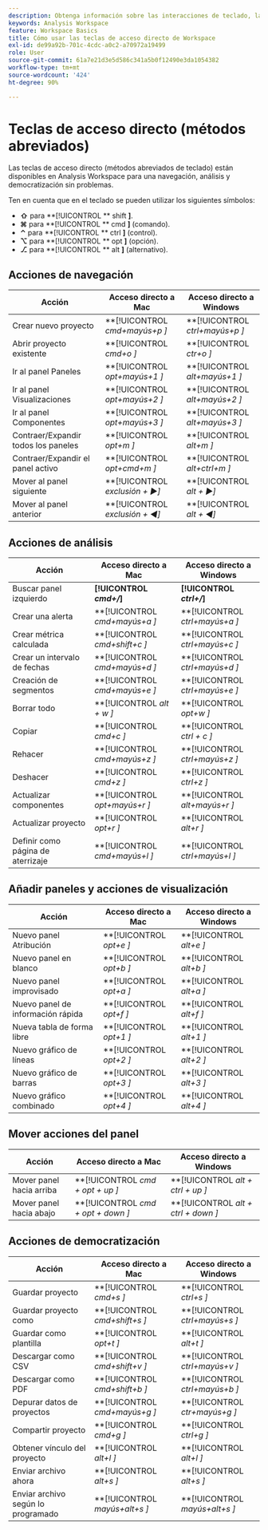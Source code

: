 ```yaml
---
description: Obtenga información sobre las interacciones de teclado, las teclas de acceso directo y los comportamientos de apuntar y hacer clic disponibles en Analysis Workspace.
keywords: Analysis Workspace
feature: Workspace Basics
title: Cómo usar las teclas de acceso directo de Workspace
exl-id: de99a92b-701c-4cdc-a0c2-a70972a19499
role: User
source-git-commit: 61a7e21d3e5d586c341a5b0f12490e3da1054382
workflow-type: tm+mt
source-wordcount: '424'
ht-degree: 90%

---
```


# Teclas de acceso directo (métodos abreviados)

Las teclas de acceso directo (métodos abreviados de teclado) están disponibles en Analysis Workspace para una navegación, análisis y democratización sin problemas.

Ten en cuenta que en el teclado se pueden utilizar los siguientes símbolos:

- **⇧** para **[!UICONTROL ** shift **]**.
- **⌘** para **[!UICONTROL ** cmd **]** (comando).
- **⌃** para **[!UICONTROL ** ctrl **]** (control).
- **⌥** para **[!UICONTROL ** opt **]** (opción).
- **⎇** para **[!UICONTROL ** alt **]** (alternativo).

## Acciones de navegación

| Acción | Acceso directo a Mac | Acceso directo a Windows |
| --- | --- | --- | 
| Crear nuevo proyecto | **[!UICONTROL *cmd+mayús+p *]** | **[!UICONTROL *ctrl+mayús+p *]** |
| Abrir proyecto existente | **[!UICONTROL *cmd+o *]** | **[!UICONTROL *ctr+o *]** |
| Ir al panel Paneles | **[!UICONTROL *opt+mayús+1 *]** | **[!UICONTROL *alt+mayús+1 *]** |
| Ir al panel Visualizaciones | **[!UICONTROL *opt+mayús+2 *]** | **[!UICONTROL *alt+mayús+2 *]** |
| Ir al panel Componentes | **[!UICONTROL *opt+mayús+3 *]** | **[!UICONTROL *alt+mayús+3 *]** |
| Contraer/Expandir todos los paneles | **[!UICONTROL *opt+m *]** | **[!UICONTROL *alt+m *]** |
| Contraer/Expandir el panel activo | **[!UICONTROL *opt+cmd+m *]** | **[!UICONTROL *alt+ctrl+m *]** |
| Mover al panel siguiente | **[!UICONTROL *exclusión *+ ▶︎]** | **[!UICONTROL *alt *+ ▶︎]** |
| Mover al panel anterior | **[!UICONTROL *exclusión *+ ◀︎]** | **[!UICONTROL *alt *+ ◀︎]** |

## Acciones de análisis

| Acción | Acceso directo a Mac | Acceso directo a Windows |
| --- | --- | --- | 
| Buscar panel izquierdo | **[!UICONTROL *cmd+/*]** | **[!UICONTROL *ctrl+/*]** |
| Crear una alerta | **[!UICONTROL *cmd+mayús+a *]** | **[!UICONTROL *ctrl+mayús+a *]** |
| Crear métrica calculada | **[!UICONTROL *cmd+shift+c *]** | **[!UICONTROL *ctrl+mayús+c *]** |
| Crear un intervalo de fechas | **[!UICONTROL *cmd+mayús+d *]** | **[!UICONTROL *ctrl+mayús+d *]** |
| Creación de segmentos | **[!UICONTROL *cmd+mayús+e *]** | **[!UICONTROL *ctrl+mayús+e *]** |
| Borrar todo | **[!UICONTROL *alt + w *]** | **[!UICONTROL *opt+w *]** |
| Copiar | **[!UICONTROL *cmd+c *]** | **[!UICONTROL *ctrl + c *]** |
| Rehacer | **[!UICONTROL *cmd+mayús+z *]** | **[!UICONTROL *ctrl+mayús+z *]** |
| Deshacer | **[!UICONTROL *cmd+z *]** | **[!UICONTROL *ctrl+z *]** |
| Actualizar componentes | **[!UICONTROL *opt+mayús+r *]** | **[!UICONTROL *alt+mayús+r *]** |
| Actualizar proyecto | **[!UICONTROL *opt+r *]** | **[!UICONTROL *alt+r *]** |
| Definir como página de aterrizaje | **[!UICONTROL *cmd+mayús+l *]** | **[!UICONTROL *ctrl+mayús+l *]** |

## Añadir paneles y acciones de visualización

| Acción | Acceso directo a Mac | Acceso directo a Windows |
| --- | --- | --- | 
| Nuevo panel Atribución | **[!UICONTROL *opt+e *]** | **[!UICONTROL *alt+e *]** |
| Nuevo panel en blanco | **[!UICONTROL *opt+b *]** | **[!UICONTROL *alt+b *]** |
| Nuevo panel improvisado | **[!UICONTROL *opt+a *]** | **[!UICONTROL *alt+a *]** |
| Nuevo panel de información rápida | **[!UICONTROL *opt+f *]** | **[!UICONTROL *alt+f *]** |
| Nueva tabla de forma libre | **[!UICONTROL *opt+1 *]** | **[!UICONTROL *alt+1 *]** |
| Nuevo gráfico de líneas | **[!UICONTROL *opt+2 *]** | **[!UICONTROL *alt+2 *]** |
| Nuevo gráfico de barras | **[!UICONTROL *opt+3 *]** | **[!UICONTROL *alt+3 *]** |
| Nuevo gráfico combinado | **[!UICONTROL *opt+4 *]** | **[!UICONTROL *alt+4 *]** |

## Mover acciones del panel

| Acción | Acceso directo a Mac | Acceso directo a Windows |
| --- | --- | --- | 
| Mover panel hacia arriba | **[!UICONTROL *cmd + opt + up *]** | **[!UICONTROL *alt + ctrl + up *]** |
| Mover panel hacia abajo | **[!UICONTROL *cmd + opt + down *]** | **[!UICONTROL *alt + ctrl + down *]** |

## Acciones de democratización

| Acción | Acceso directo a Mac | Acceso directo a Windows |
| --- | --- | --- | 
| Guardar proyecto | **[!UICONTROL *cmd+s *]** | **[!UICONTROL *ctrl+s *]** |
| Guardar proyecto como | **[!UICONTROL *cmd+shift+s *]** | **[!UICONTROL *ctrl+mayús+s *]** |
| Guardar como plantilla | **[!UICONTROL *opt+t *]** | **[!UICONTROL *alt+t *]** |
| Descargar como CSV | **[!UICONTROL *cmd+shift+v *]** | **[!UICONTROL *ctrl+mayús+v *]** |
| Descargar como PDF | **[!UICONTROL *cmd+shift+b *]** | **[!UICONTROL *ctrl+mayús+b *]** |
| Depurar datos de proyectos | **[!UICONTROL *cmd+mayús+g *]** | **[!UICONTROL *ctr+mayús+g *]** |
| Compartir proyecto | **[!UICONTROL *cmd+g *]** | **[!UICONTROL *ctrl+g *]** |
| Obtener vínculo del proyecto | **[!UICONTROL *alt+l *]** | **[!UICONTROL *alt+l *]** |
| Enviar archivo ahora | **[!UICONTROL *alt+s *]** | **[!UICONTROL *alt+s *]** |
| Enviar archivo según lo programado | **[!UICONTROL *mayús+alt+s *]** | **[!UICONTROL *mayús+alt+s *]** |

